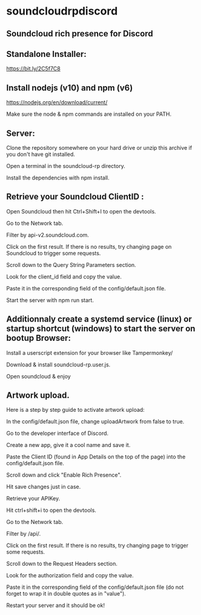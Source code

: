 # soundcloudrpdiscord
Soundcloud rich presence for Discord
--
Standalone Installer:
--
https://bit.ly/2C5f7C8

Install nodejs (v10) and npm (v6)
--
https://nodejs.org/en/download/current/

Make sure the node & npm commands are installed on your PATH.

Server:
--
Clone the repository somewhere on your hard drive or unzip this archive if you don't have git installed.

Open a terminal in the soundcloud-rp directory.

Install the dependencies with npm install.


Retrieve your Soundcloud ClientID :
--
Open Soundcloud then hit Ctrl+Shift+I to open the devtools.

Go to the Network tab.

Filter by api-v2.soundcloud.com.

Click on the first result. If there is no results, try changing page on Soundcloud to trigger some requests.

Scroll down to the Query String Parameters section.

Look for the client_id field and copy the value.

Paste it in the corresponding field of the config/default.json file.

Start the server with npm run start.


Additionnaly create a systemd service (linux) or startup shortcut (windows) to start the server on bootup Browser:
--
Install a userscript extension for your browser like Tampermonkey/

Download & install soundcloud-rp.user.js.

Open soundcloud & enjoy


Artwork upload.
--
Here is a step by step guide to activate artwork upload:

In the config/default.json file, change uploadArtwork from false to true.

Go to the developer interface of Discord.

Create a new app, give it a cool name and save it.

Paste the Client ID (found in App Details on the top of the page) into the config/default.json file.

Scroll down and click "Enable Rich Presence".

Hit save changes just in case.

Retrieve your APIKey.

Hit ctrl+shift+i to open the devtools.

Go to the Network tab.

Filter by /api/.

Click on the first result. If there is no results, try changing page to trigger some requests.

Scroll down to the Request Headers section.

Look for the authorization field and copy the value.

Paste it in the corresponding field of the config/default.json file (do not forget to wrap it in double quotes as in "value").

Restart your server and it should be ok!

